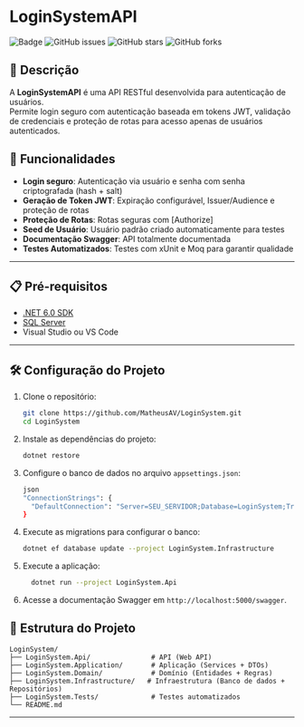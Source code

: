# LoginSystemAPI

![Badge](https://img.shields.io/badge/Status-Concluído-green)
![GitHub issues](https://img.shields.io/github/issues/SeuUsuario/LoginSystemAPI)
![GitHub stars](https://img.shields.io/github/stars/SeuUsuario/LoginSystemAPI)
![GitHub forks](https://img.shields.io/github/forks/SeuUsuario/LoginSystemAPI)

## 📝 Descrição

A **LoginSystemAPI** é uma API RESTful desenvolvida para autenticação de usuários.  
Permite login seguro com autenticação baseada em tokens JWT, validação de credenciais e proteção de rotas para acesso apenas de usuários autenticados.

## 🚀 Funcionalidades

- **Login seguro**: Autenticação via usuário e senha com senha criptografada (hash + salt)
- **Geração de Token JWT**: Expiração configurável, Issuer/Audience e proteção de rotas
- **Proteção de Rotas**: Rotas seguras com [Authorize]
- **Seed de Usuário**: Usuário padrão criado automaticamente para testes
- **Documentação Swagger**: API totalmente documentada
- **Testes Automatizados**: Testes com xUnit e Moq para garantir qualidade

---

## 📋 Pré-requisitos

- [.NET 6.0 SDK](https://dotnet.microsoft.com/download/dotnet/6.0)
- [SQL Server](https://www.microsoft.com/sql-server/sql-server-downloads)
- Visual Studio ou VS Code

---

## 🛠️ Configuração do Projeto

1. Clone o repositório:

   ```bash
   git clone https://github.com/MatheusAV/LoginSystem.git
   cd LoginSystem
   ```

2. Instale as dependências do projeto:

   ```bash
   dotnet restore
   ```

3. Configure o banco de dados no arquivo `appsettings.json`:
   ```bash
   json
   "ConnectionStrings": {
     "DefaultConnection": "Server=SEU_SERVIDOR;Database=LoginSystem;Trusted_Connection=True;"
   }
   ```

5. Execute as migrations para configurar o banco:
   ```bash
   dotnet ef database update --project LoginSystem.Infrastructure
   ```

6. Execute a aplicação:
   ```bash
     dotnet run --project LoginSystem.Api
   ```
6. Acesse a documentação Swagger em `http://localhost:5000/swagger`.

## 📂 Estrutura do Projeto

```plaintext
LoginSystem/
├── LoginSystem.Api/               # API (Web API)
├── LoginSystem.Application/       # Aplicação (Services + DTOs)
├── LoginSystem.Domain/            # Domínio (Entidades + Regras)
├── LoginSystem.Infrastructure/   # Infraestrutura (Banco de dados + Repositórios)
├── LoginSystem.Tests/             # Testes automatizados
└── README.md
```
---


